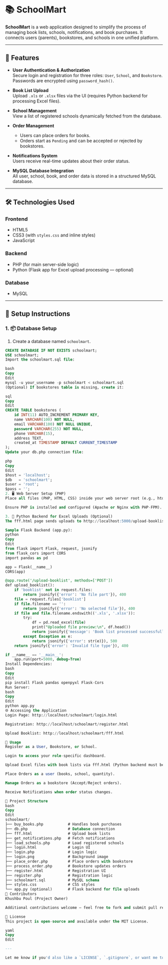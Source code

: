 # 📚 SchoolMart

**SchoolMart** is a web application designed to simplify the process of managing book lists, schools, notifications, and book purchases. It connects users (parents), bookstores, and schools in one unified platform.

---

## 🔑 Features

- **User Authentication & Authorization**  
  Secure login and registration for three roles: `User`, `School`, and `Bookstore`. Passwords are encrypted using `password_hash()`.

- **Book List Upload**  
  Upload `.xls` or `.xlsx` files via the UI (requires Python backend for processing Excel files).

- **School Management**  
  View a list of registered schools dynamically fetched from the database.

- **Order Management**  
  - Users can place orders for books.
  - Orders start as `Pending` and can be accepted or rejected by bookstores.

- **Notifications System**  
  Users receive real-time updates about their order status.

- **MySQL Database Integration**  
  All user, school, book, and order data is stored in a structured MySQL database.

---

## 🛠️ Technologies Used

### Frontend
- HTML5
- CSS3 (with `styles.css` and inline styles)
- JavaScript

### Backend
- PHP (for main server-side logic)
- Python (Flask app for Excel upload processing — optional)

### Database
- MySQL

---

## 🚀 Setup Instructions

### 1. 📦 Database Setup

1. Create a database named `schoolmart`.

```sql
CREATE DATABASE IF NOT EXISTS schoolmart;
USE schoolmart;
Import the schoolmart.sql file:

bash
Copy
Edit
mysql -u your_username -p schoolmart < schoolmart.sql
(Optional) If bookstores table is missing, create it:

sql
Copy
Edit
CREATE TABLE bookstores (
    id INT(11) AUTO_INCREMENT PRIMARY KEY,
    name VARCHAR(100) NOT NULL,
    email VARCHAR(100) NOT NULL UNIQUE,
    password VARCHAR(255) NOT NULL,
    phone VARCHAR(15),
    address TEXT,
    created_at TIMESTAMP DEFAULT CURRENT_TIMESTAMP
);
Update your db.php connection file:

php
Copy
Edit
$host = 'localhost';
$db   = 'schoolmart';
$user = 'root';
$pass = '';
2. 🖥️ Web Server Setup (PHP)
Place all files (PHP, HTML, CSS) inside your web server root (e.g., htdocs/schoolmart/).

Ensure PHP is installed and configured (Apache or Nginx with PHP-FPM).

3. 🐍 Python Backend for Excel Uploads (Optional)
The fff.html page sends uploads to http://localhost:5000/upload-booklist.

Sample Flask Backend (app.py):
python
Copy
Edit
from flask import Flask, request, jsonify
from flask_cors import CORS
import pandas as pd

app = Flask(__name__)
CORS(app)

@app.route('/upload-booklist', methods=['POST'])
def upload_booklist():
    if 'booklist' not in request.files:
        return jsonify({'error': 'No file part'}), 400
    file = request.files['booklist']
    if file.filename == '':
        return jsonify({'error': 'No selected file'}), 400
    if file and file.filename.endswith(('.xls', '.xlsx')):
        try:
            df = pd.read_excel(file)
            print("Uploaded file preview:\n", df.head())
            return jsonify({'message': 'Book list processed successfully!'}), 200
        except Exception as e:
            return jsonify({'error': str(e)}), 500
    return jsonify({'error': 'Invalid file type'}), 400

if __name__ == '__main__':
    app.run(port=5000, debug=True)
Install Dependencies:
bash
Copy
Edit
pip install Flask pandas openpyxl Flask-Cors
Run Server:
bash
Copy
Edit
python app.py
🌐 Accessing the Application
Login Page: http://localhost/schoolmart/login.html

Registration: http://localhost/schoolmart/register.html

Upload Booklist: http://localhost/schoolmart/fff.html

📖 Usage
Register as a User, Bookstore, or School.

Login to access your role-specific dashboard.

Upload Excel files with book lists via fff.html (Python backend must be running).

Place Orders as a user (books, school, quantity).

Manage Orders as a bookstore (Accept/Reject orders).

Receive Notifications when order status changes.

📁 Project Structure
bash
Copy
Edit
schoolmart/
├── buy_books.php           # Handles book purchases
├── db.php                  # Database connection
├── fff.html                # Upload book lists
├── get_notifications.php   # Fetch notifications
├── load_schools.php        # Load registered schools
├── login.html              # Login UI
├── login.php               # Login logic
├── login.png               # Background image
├── place_order.php         # Place orders with bookstore
├── process_order.php       # Bookstore updates orders
├── register.html           # Registration UI
├── register.php            # Registration logic
├── schoolmart.sql          # MySQL schema
├── styles.css              # CSS styles
└── app.py (optional)       # Flask backend for file uploads
🤝 Contributors
Khushbu Poul (Project Owner)

Additional contributions welcome — feel free to fork and submit pull requests.

📜 License
This project is open-source and available under the MIT License.

yaml
Copy
Edit

---

Let me know if you'd also like a `LICENSE`, `.gitignore`, or want me to auto-generate and bundle t
